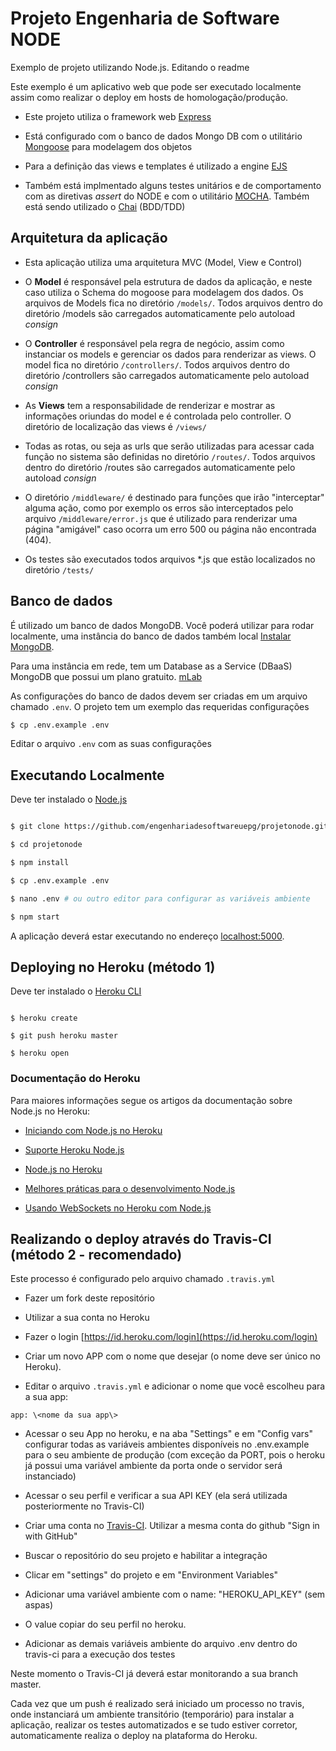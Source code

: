 
  

# Projeto Engenharia de Software NODE

  

Exemplo de projeto utilizando Node.js. Editando o readme

  

Este exemplo é um aplicativo web que pode ser executado localmente assim como realizar o deploy em hosts de homologação/produção.

  

* Este projeto utiliza o framework web [Express](https://expressjs.com/)

* Está configurado com o banco de dados Mongo DB com o utilitário [Mongoose](https://mongoosejs.com/) para modelagem dos objetos

* Para a definição das views e templates é utilizado a engine [EJS](https://ejs.co)

* Também está implmentado alguns testes unitários e de comportamento com as diretivas _assert_ do NODE e com o utilitário [MOCHA](https://mochajs.org/). Também está sendo utilizado o [Chai](https://www.chaijs.com) (BDD/TDD)

  

## Arquitetura da aplicação

* Esta aplicação utiliza uma arquitetura MVC (Model, View e Control)

  

* O **Model** é responsável pela estrutura de dados da aplicação, e neste caso utiliza o Schema do mogoose para modelagem dos dados. Os arquivos de Models fica no diretório `/models/`. Todos arquivos dentro do diretório /models são carregados automaticamente pelo autoload *consign*

* O **Controller** é responsável pela regra de negócio, assim como instanciar os models e gerenciar os dados para renderizar as views. O model fica no diretório `/controllers/`. Todos arquivos dentro do diretório /controllers são carregados automaticamente pelo autoload *consign*

* As **Views** tem a responsabilidade de renderizar e mostrar as informações oriundas do model e é controlada pelo controller. O diretório de localização das views é `/views/`

  

* Todas as rotas, ou seja as urls que serão utilizadas para acessar cada função no sistema são definidas no diretório `/routes/`. Todos arquivos dentro do diretório /routes são carregados automaticamente pelo autoload *consign*

* O diretório `/middleware/` é destinado para funções que irão "interceptar" alguma ação, como por exemplo os erros são interceptados pelo arquivo `/middleware/error.js` que é utilizado para renderizar uma página "amigável" caso ocorra um erro 500 ou página não encontrada (404).

* Os testes são executados todos arquivos *.js que estão localizados no diretório `/tests/`

  
  

## Banco de dados

É utilizado um banco de dados MongoDB. Você poderá utilizar para rodar localmente, uma instância do banco de dados também local [Instalar MongoDB](https://docs.mongodb.com/manual/administration/install-community/).

Para uma instância em rede, tem um Database as a Service (DBaaS) MongoDB que possui um plano gratuito. 
[mLab](https://mlab.com/)

As configurações do banco de dados devem ser criadas em um arquivo chamado `.env`. O projeto tem um exemplo das requeridas configurações
```sh
$ cp .env.example .env
```
Editar o arquivo `.env` com as suas configurações 
  

## Executando Localmente

  

Deve ter instalado o [Node.js](http://nodejs.org/)

  

```sh

$ git clone https://github.com/engenhariadesoftwareuepg/projetonode.git

$ cd projetonode

$ npm install

$ cp .env.example .env

$ nano .env # ou outro editor para configurar as variáveis ambiente

$ npm start

```

  

A aplicação deverá estar executando no endereço [localhost:5000](http://localhost:5000/).

  

  

## Deploying no Heroku (método 1)

  

Deve ter instalado o [Heroku CLI](https://cli.heroku.com/)

  

```

$ heroku create

$ git push heroku master

$ heroku open

```

  

  

### Documentação do Heroku

  

Para maiores informações segue os artigos da documentação sobre Node.js no Heroku:

  

-  [Iniciando com Node.js no Heroku](https://devcenter.heroku.com/articles/getting-started-with-nodejs)

  

-  [Suporte Heroku Node.js ](https://devcenter.heroku.com/articles/nodejs-support)

  

-  [Node.js no Heroku](https://devcenter.heroku.com/categories/nodejs)

  

-  [Melhores práticas para o desenvolvimento Node.js](https://devcenter.heroku.com/articles/node-best-practices)

  

-  [Usando WebSockets no Heroku com Node.js](https://devcenter.heroku.com/articles/node-websockets)

  

## Realizando o deploy através do Travis-CI (método 2 - recomendado)

  

Este processo é configurado pelo arquivo chamado `.travis.yml`

  
- Fazer um fork deste repositório

- Utilizar a sua conta no Heroku

- Fazer o login [https://id.heroku.com/login](https://id.heroku.com/login)

- Criar um novo APP com o nome que desejar (o nome deve ser único no Heroku).

- Editar o arquivo `.travis.yml` e adicionar o nome que você escolheu para a sua app:

`app: \<nome da sua app\>`

- Acessar o seu App no heroku, e na aba "Settings" e em "Config vars" configurar todas as variáveis ambientes disponíveis no .env.example para o seu ambiente de produção (com exceção da PORT, pois o heroku já possui uma variável ambiente da porta onde o servidor será instanciado)

- Acessar o seu perfil e verificar a sua API KEY (ela será utilizada posteriormente no Travis-CI)

- Criar uma conta no [Travis-CI](https://travis-ci.org/). Utilizar a mesma conta do github "Sign in with GitHub"

- Buscar o repositório do seu projeto e habilitar a integração

- Clicar em "settings" do projeto e em "Environment Variables"

- Adicionar uma variável ambiente com o name: "HEROKU_API_KEY" (sem aspas)

- O value copiar do seu perfil no heroku.

- Adicionar as demais variáveis ambiente do arquivo .env dentro do travis-ci para a execução dos testes

  

Neste momento o Travis-CI já deverá estar monitorando a sua branch master.

Cada vez que um push é realizado será iniciado um processo no travis, onde instanciará um ambiente transitório (temporário) para instalar a aplicação, realizar os testes automatizados e se tudo estiver corretor, automaticamente realiza o deploy na plataforma do Heroku.
